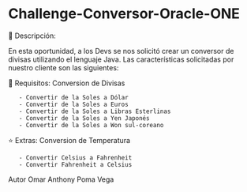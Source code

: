 # Challenge-Conversor-Oracle-ONE

🤖 Descripción:

En esta oportunidad, a los Devs se nos solicitó crear un conversor de divisas utilizando el lenguaje Java. Las características solicitadas por nuestro cliente son las siguientes:

📌 Requisitos:
Conversion de Divisas

       - Convertir de la Soles a Dólar
       - Convertir de la Soles a Euros
       - Convertir de la Soles a Libras Esterlinas
       - Convertir de la Soles a Yen Japonés
       - Convertir de la Soles a Won sul-coreano

⭐ Extras:
Conversion de Temperatura

       - Convertir Celsius a Fahrenheit
       - Convertir Fahrenheit a Celsius

Autor Omar Anthony Poma Vega